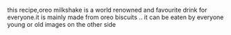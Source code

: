 this recipe,oreo milkshake is a world renowned and favourite drink for everyone.it is mainly  made from oreo biscuits .. it can be eaten by everyone young or old
images on the other side